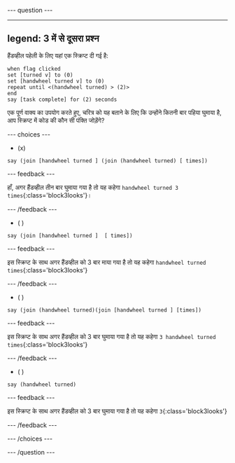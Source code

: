 
--- question ---

---
legend: 3 में से दूसरा प्रश्न
---

हैंडव्हील पहेली के लिए यहां एक स्क्रिप्ट दी गई है:

```blocks3
when flag clicked
set [turned v] to (0)
set [handwheel turned v] to (0)
repeat until <(handwheel turned) > (2)>
end
say [task complete] for (2) seconds
```

एक पूर्ण वाक्य का उपयोग करते हुए, चरित्र को यह बताने के लिए कि उन्होंने कितनी बार पहिया घुमाया है, आप स्क्रिप्ट में कोड की कौन सी पंक्ति जोड़ेंगे?

--- choices ---

- (x)

```blocks3
say (join [handwheel turned ] (join (handwheel turned) [ times])
```

  --- feedback ---

हाँ, अगर हैंडव्हील तीन बार घुमाया गया है तो यह कहेगा `handwheel turned 3 times`{:class='block3looks'}।

  --- /feedback ---

- ( )

```blocks3
say (join [handwheel turned ]  [ times])
```

  --- feedback ---

इस स्क्रिप्ट के साथ अगर हैंडव्हील को 3 बार माया गया है तो यह कहेगा `handwheel turned times`{:class='block3looks'}

  --- /feedback ---

- ( )

```blocks3
say (join (handwheel turned)(join [handwheel turned ] [times])
```

  --- feedback ---

इस स्क्रिप्ट के साथ अगर हैंडव्हील को 3 बार घुमाया गया है तो यह कहेगा `3 handwheel turned times`{:class='block3looks'}

  --- /feedback ---

- ( )

```blocks3
say (handwheel turned)
```
  --- feedback ---

इस स्क्रिप्ट के साथ अगर हैंडव्हील को 3 बार घुमाया गया है तो यह कहेगा `3`{:class='block3looks'}

  --- /feedback ---

--- /choices ---

--- /question ---
